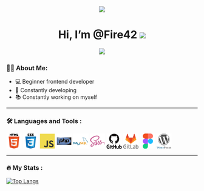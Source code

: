 <div id="header" align="center">
  <img src="https://media.giphy.com/media/WFZvB7VIXBgiz3oDXE/giphy.gif" width="100"/>
  
  <h1>
    Hi, I’m @Fire42
    <img src="https://media.giphy.com/media/hvRJCLFzcasrR4ia7z/giphy.gif" width="30px"/>
  </h1>
  
  <img src="https://media.giphy.com/media/1oF1KAEYvmXBMo6uTS/giphy.gif" width="500px"/>
</div>


### 👨‍💻 About Me:
- 💻 Beginner frontend developer
- 👀 Constantly developing
- 📚 Constantly working on myself

---
### 🛠 Languages and Tools :
<div>
  <img src="https://github.com/devicons/devicon/blob/master/icons/html5/html5-original-wordmark.svg" width="40px"/>
  <img src="https://github.com/devicons/devicon/blob/master/icons/css3/css3-original-wordmark.svg" width="40px"/>
  <img src="https://github.com/devicons/devicon/blob/master/icons/javascript/javascript-original.svg" width="40px"/>
  <img src="https://github.com/devicons/devicon/blob/master/icons/php/php-original.svg" width="40px"/>
  <img src="https://github.com/devicons/devicon/blob/master/icons/mysql/mysql-original-wordmark.svg" width="40px"/>
  <img src="https://github.com/devicons/devicon/blob/master/icons/sass/sass-original.svg" width="40px"/>
  <img src="https://github.com/devicons/devicon/blob/master/icons/github/github-original-wordmark.svg" width="40px"/>
  <img src="https://github.com/devicons/devicon/blob/master/icons/gitlab/gitlab-original-wordmark.svg" width="40px"/>
  <img src="https://github.com/devicons/devicon/blob/master/icons/figma/figma-original.svg" width="40px"/>
  <img src="https://github.com/devicons/devicon/blob/master/icons/wordpress/wordpress-original.svg" width="40px"/>
</div>

---
### 🔥 My Stats :
[![Top Langs](https://github-readme-stats.vercel.app/api/top-langs/?username=Fire42&layout=compact)](https://github.com/anuraghazra/github-readme-stats)
